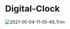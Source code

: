 # Digital-Clock

![2021-05-04-11-05-49_Trim](https://user-images.githubusercontent.com/80545806/116982457-1bd0ba00-acc9-11eb-8af9-62426322f18e.gif)
